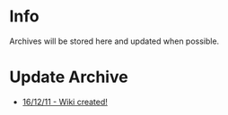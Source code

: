 # Info #

Archives will be stored here and updated when possible.

# Update Archive #

  * [16/12/11 - Wiki created!](16_12_11Wikiup.md)